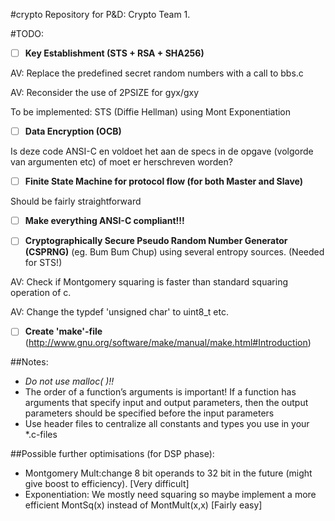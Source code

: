 #crypto
Repository for P&D: Crypto Team 1.


#TODO:
- [ ] **Key Establishment (STS + RSA + SHA256)**

AV: Replace the predefined secret random numbers with a call to bbs.c

AV: Reconsider the use of 2PSIZE for gyx/gxy


To be implemented: STS (Diffie Hellman) using Mont Exponentiation
- [ ] **Data Encryption (OCB)**

Is deze code ANSI-C en voldoet het aan de specs in de opgave (volgorde van argumenten etc) of moet er herschreven worden?
- [ ] **Finite State Machine for protocol flow (for both Master and Slave)**

Should be fairly straightforward
- [ ] **Make everything ANSI-C compliant!!!**

- [ ] **Cryptographically Secure Pseudo Random Number Generator (CSPRNG)** (eg. Bum Bum Chup) using several entropy sources. (Needed for STS!)

AV: Check if Montgomery squaring is faster than standard squaring operation of c.

AV: Change the typdef 'unsigned char' to uint8_t etc.

- [ ] **Create 'make'-file** (http://www.gnu.org/software/make/manual/make.html#Introduction)

##Notes:
- *Do not use malloc( )!!*
- The order of a function’s arguments is important! If a function has arguments that specify
input and output parameters, then the output parameters should be specified before the
input parameters
- Use header files to centralize all constants and types you use in your *.c-files

##Possible further optimisations (for DSP phase):
- Montgomery Mult:change 8 bit operands to 32 bit in the future (might give boost to efficiency). [Very difficult]
- Exponentiation: We mostly need squaring so maybe implement a more efficient MontSq(x) instead of MontMult(x,x) [Fairly easy]
